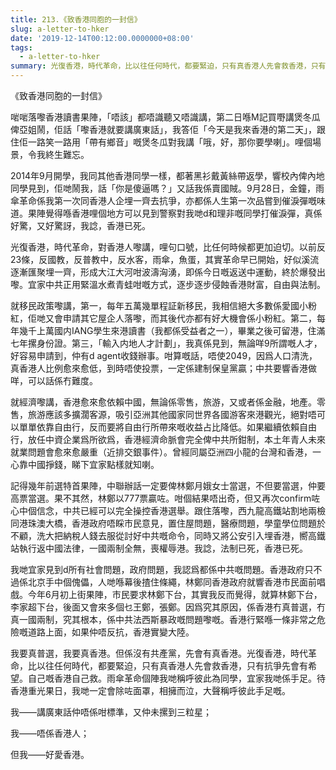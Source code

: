 ```yaml
---
title: 213.《致香港同胞的一封信》
slug: a-letter-to-hker
date: '2019-12-14T00:12:00.0000000+08:00'
tags:
  - a-letter-to-hker
summary: 光復香港，時代革命，比以往任何時代，都要緊迫，只有真香港人先會救香港，只有抗爭先會有希望。
---
```

《致香港同胞的一封信》



啱啱落嚟香港讀書果陣，「唔該」都唔識聽又唔識講，第二日喺M記買嘢講煲冬瓜俾亞姐鬧，佢話「嚟香港就要講廣東話」，我答佢「今天是我來香港的第二天」，跟住佢一路笑一路用「帶有鄉音」嘅煲冬瓜對我講「哦，好，那你要學喇」。哩個場景，令我終生難忘。



2014年9月開學，我同其他香港同學一樣，都著黑衫戴黃絲帶返學，響校內俾內地同學見到，佢哋鬧我，話「你是傻逼嗎？」又話我係賣國賊。9月28日，金鐘，雨傘革命係我第一次同香港人企埋一齊去抗爭，亦都係人生第一次品嘗到催淚彈嘅味道。果陣覺得喺香港哩個地方可以見到警察對我哋d和理非嘅同學打催淚彈，真係好驚，又好驚訝，我諗，香港已死。



光復香港，時代革命，對香港人嚟講，哩句口號，比任何時候都更加迫切。以前反23條，反國教，反普教中，反水客，雨傘，魚蛋，其實革命早已開始，好似溪流逐漸匯聚埋一齊，形成大江大河咁波濤洶湧，即係今日嘅返送中運動，終於爆發出嚟。宜家中共正用緊溫水煮青蛙咁嘅方式，逐步逐步侵蝕香港財富，自由與法制。



就移民政策嚟講，第一，每年五萬幾單程証新移民，我相信絕大多數係愛國小粉紅，佢哋又會申請其它屋企人落嚟，而其後代亦都有好大機會係小粉紅。第二，每年幾千上萬國内IANG學生來港讀書（我都係受益者之一），畢業之後可留港，住滿七年摞身份證。第三，「輸入内地人才計劃」，我真係見到，無論咩9所謂嘅人才，好容易申請到，仲有d agent收錢辦事。咁算嘅話，唔使2049，因爲人口清洗，真香港人比例愈來愈低，到時唔使投票，一定係建制保皇黨贏；中共要響香港做咩，可以話係冇難度。



就經濟嚟講，香港愈來愈依賴中國，無論係零售，旅游，又或者係金融，地產。零售，旅游應該多擴濶客源，吸引亞洲其他國家同世界各國游客來港觀光，絕對唔可以單單依靠自由行，反而要將自由行所帶來嘅收益占比降低。如果繼續依賴自由行，放任中資企業爲所欲爲，香港經濟命脈會完全俾中共所鉗制，本土年青人未來就業問題會愈來愈嚴重（近排交銀事件）。曾經同屬亞洲四小龍的台灣和香港，一心靠中國掙錢，睇下宜家點樣就知喇。



記得幾年前選特首果陣，中聯辦話一定要俾林鄭月娥女士當選，不但要當選，仲要高票當選。果不其然，林鄭以777票贏咗。咁個結果唔出奇，但又再次confirm咗心中個信念，中共已經可以完全操控香港選舉。跟住落嚟，西九龍高鐵站割地兩檢同港珠澳大橋，香港政府唔睬市民意見，置住屋問題，醫療問題，學童學位問題於不顧，洗大把納稅人錢去服從討好中共嘅命令，同時又將公安引入埋香港，嚮高鐵站執行返中國法律，一國兩制全無，喪權辱港。我諗，法制已死，香港已死。



我哋宜家見到d所有社會問題，政府問題，我認爲都係中共嘅問題。香港政府只不過係北京手中個傀儡，人哋喺幕後揸住條繩，林鄭同香港政府就響香港市民面前唱戲。今年6月初上街果陣，市民要求林鄭下台，其實我反而覺得，就算林鄭下台，李家超下台，後面又會來多個乜王鄭，張鄭。因爲究其原因，係香港冇真普選，冇真一國兩制，究其根本，係中共法西斯暴政嘅問題嚟嘅。香港行緊喺一條非常之危險嘅道路上面，如果仲唔反抗，香港實變大陸。



我要真普選，我要真香港。但係沒有共產黨，先會有真香港。光復香港，時代革命，比以往任何時代，都要緊迫，只有真香港人先會救香港，只有抗爭先會有希望。自己嘅香港自己救。雨傘革命個陣我哋稱呼彼此為同學，宜家我哋係手足。待香港重光果日，我哋一定會除咗面罩，相擁而泣，大聲稱呼彼此手足嘅。



我——講廣東話仲唔係咁標準，又仲未摞到三粒星；

我——唔係香港人；

但我——好愛香港。
